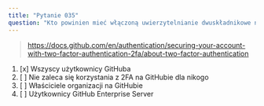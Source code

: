 ```yaml
---
title: "Pytanie 035"
question: "Kto powinien mieć włączoną uwierzytelnianie dwuskładnikowe na GitHubie?"
---
```



> https://docs.github.com/en/authentication/securing-your-account-with-two-factor-authentication-2fa/about-two-factor-authentication
1. [x] Wszyscy użytkownicy GitHuba  
1. [ ] Nie zaleca się korzystania z 2FA na GitHubie dla nikogo  
1. [ ] Właściciele organizacji na GitHubie  
1. [ ] Użytkownicy GitHub Enterprise Server  
